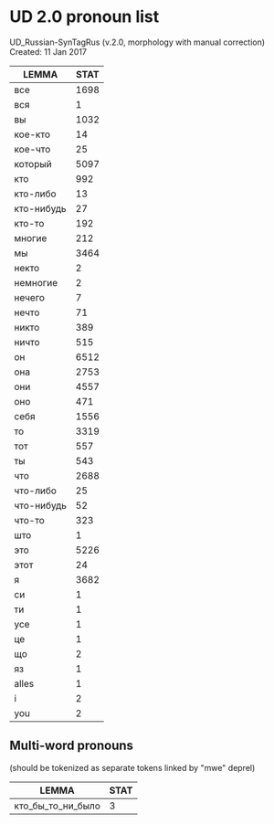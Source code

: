 # UD 2.0 pronoun list

UD_Russian-SynTagRus (v.2.0, morphology with manual correction)  Created: 11 Jan 2017

|LEMMA|STAT|
|---|---|
|все|1698|
|вся|1|
|вы|1032|
|кое-кто|14|
|кое-что|25|
|который|5097|
|кто|992|
|кто-либо|13|
|кто-нибудь|27|
|кто-то|192|
|многие|212|
|мы|3464|
|некто|2|
|немногие|2|
|нечего|7|
|нечто|71|
|никто|389|
|ничто|515|
|он|6512|
|она|2753|
|они|4557|
|оно|471|
|себя|1556|
|то|3319|
|тот|557|
|ты|543|
|что|2688|
|что-либо|25|
|что-нибудь|52|
|что-то|323|
|што|1|
|это|5226|
|этот|24|
|я|3682|
|си|1|
|ти|1|
|усе|1|
|це|1|
|що|2|
|яз|1|
|alles|1|
|i|2|
|you|2|

## Multi-word pronouns 
(should be tokenized as separate tokens linked by "mwe" deprel)

|LEMMA|STAT|
|---|---|
|кто\_бы\_то\_ни\_было|3|

